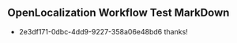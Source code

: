 ## OpenLocalization Workflow Test MarkDown
* 2e3df171-0dbc-4dd9-9227-358a06e48bd6 thanks!

<!--HONumber=Jul16_HO3-->


